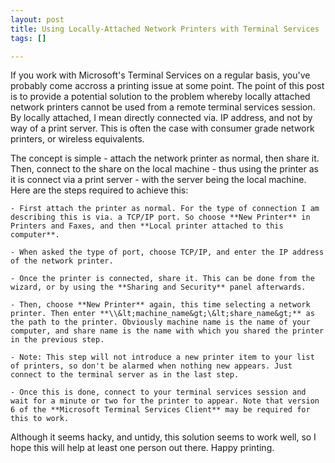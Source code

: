 ```yaml
--- 
layout: post
title: Using Locally-Attached Network Printers with Terminal Services
tags: []

---
```

If you work with Microsoft's Terminal Services on a regular basis, you've probably come accross a printing issue at some point. The point of this post is to provide a potential solution to the problem whereby locally attached network printers cannot be used from a remote terminal services session. By locally attached, I mean directly connected via. IP address, and not by way of a print server. This is often the case with consumer grade network printers, or wireless equivalents.

The concept is simple - attach the network printer as normal, then share it. Then, connect to the share on the local machine - thus using the printer as it is connect via a print server - with the server being the local machine. Here are the steps required to achieve this:

	- First attach the printer as normal. For the type of connection I am describing this is via. a TCP/IP port. So choose **New Printer** in Printers and Faxes, and then **Local printer attached to this computer**.

	- When asked the type of port, choose TCP/IP, and enter the IP address of the network printer.

	- Once the printer is connected, share it. This can be done from the wizard, or by using the **Sharing and Security** panel afterwards.

	- Then, choose **New Printer** again, this time selecting a network printer. Then enter **\\&lt;machine_name&gt;\&lt;share_name&gt;** as the path to the printer. Obviously machine name is the name of your computer, and share name is the name with which you shared the printer in the previous step.

	- Note: This step will not introduce a new printer item to your list of printers, so don't be alarmed when nothing new appears. Just connect to the terminal server as in the last step.

	- Once this is done, connect to your terminal services session and wait for a minute or two for the printer to appear. Note that version 6 of the **Microsoft Terminal Services Client** may be required for this to work.


Although it seems hacky, and untidy, this solution seems to work well, so I hope this will help at least one person out there. Happy printing.
